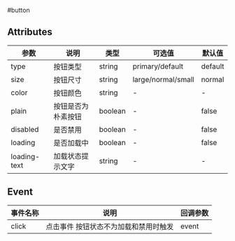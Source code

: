 #button

## Attributes
|  参数 | 说明 | 类型  | 可选值  | 默认值  |
| ------------ | ------------ | ------------ | ------------ | ------------ |
| type | 按钮类型 | string | primary/default | default |
| size | 按钮尺寸 | string | large/normal/small | normal |
| color | 按钮颜色 | string | - | - |
| plain | 按钮是否为朴素按钮 | boolean | - | false |
| disabled | 是否禁用 | boolean | - | false |
| loading | 是否加载中 | boolean | - | false |
| loading-text | 加载状态提示文字 | string | - | - |

## Event

|  事件名称 | 说明 | 回调参数  |
| ------------ | ------------ | ------------ |
| click | 点击事件 按钮状态不为加载和禁用时触发 |	event |